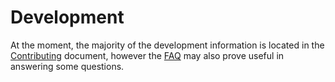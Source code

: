 # Development

At the moment, the majority of the development information is located in the
[Contributing](./CONTRIBUTING.md) document, however the [FAQ](FAQ.md) may also
prove useful in answering some questions.
